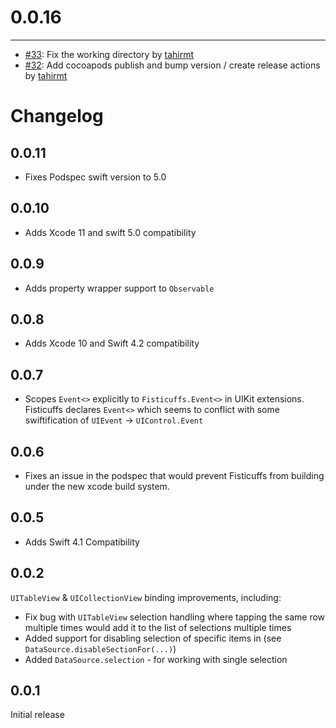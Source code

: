
# 0.0.16
------

- [#33](https://github.com/scoremedia/Fisticuffs/pull/33): Fix the working directory by [tahirmt](https://github.com/tahirmt)
- [#32](https://github.com/scoremedia/Fisticuffs/pull/32): Add cocoapods publish and bump version / create release actions by [tahirmt](https://github.com/tahirmt)
# Changelog

## 0.0.11
 - Fixes Podspec swift version to 5.0

## 0.0.10
 - Adds Xcode 11 and swift 5.0 compatibility

## 0.0.9
 - Adds property wrapper support to `Observable` 

## 0.0.8
 - Adds Xcode 10 and Swift 4.2 compatibility

## 0.0.7
 - Scopes `Event<>` explicitly to `Fisticuffs.Event<>` in UIKit extensions. Fisticuffs declares `Event<>` which seems to conflict with some swiftification of `UIEvent` -> `UIControl.Event`

## 0.0.6
 - Fixes an issue in the podspec that would prevent Fisticuffs from building under the new xcode build system.

## 0.0.5
 - Adds Swift 4.1 Compatibility

## 0.0.2

`UITableView` & `UICollectionView` binding improvements, including:
  - Fix bug with `UITableView` selection handling where tapping the same row 
    multiple times would add it to the list of selections multiple times
  - Added support for disabling selection of specific items in (see 
  	`DataSource.disableSectionFor(...)`)
  - Added `DataSource.selection` - for working with single selection

## 0.0.1

Initial release
